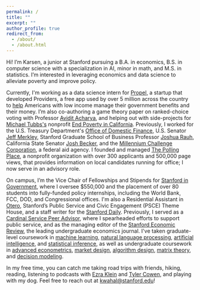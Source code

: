 ```yaml
---
permalink: /
title: ""
excerpt: ""
author_profile: true
redirect_from: 
  - /about/
  - /about.html
---
```


Hi! I’m Karsen, a junior at Stanford pursuing a B.A. in economics, B.S. in computer science with a specialization in AI, minor in math, and M.S. in statistics. I’m interested in leveraging economics and data science to alleviate poverty and improve policy.

Currently, I'm working as a data science intern for [Propel](https://www.joinpropel.com/), a startup that developed Providers, a free app used by over 5 million across the country to [help](https://www.nytimes.com/2021/12/08/us/politics/safety-net-apps-tech.html) Americans with low income manage their government benefits and their money. I’m also co-authoring a game theory paper on ranked-choice voting with Professor [Avidit Acharya](https://www.aviditacharya.com/home), and helping out with side-projects for [Michael Tubbs's](https://en.wikipedia.org/wiki/Michael_Tubbs) nonprofit [End Poverty in California](https://endpovertyinca.org/). Previously, I worked for the U.S. Treasury Department's [Office of Domestic Finance](https://home.treasury.gov/about/offices/domestic-finance), U.S. Senator [Jeff Merkley](https://www.merkley.senate.gov/), Stanford Graduate School of Business Professor [Joshua Rauh](https://web.stanford.edu/~rauh/index.html), California State Senator [Josh Becker](https://sd13.senate.ca.gov/), and the [Millennium Challenge Corporation](https://www.mcc.gov/), a federal aid agency. I founded and managed [The Polling Place](https://thepollingplace.org/), a nonprofit organization with over 300 applicants and 500,000 page views, that provides information on local candidates running for office; I now serve in an advisory role. 

On campus, I’m the Vice Chair of Fellowships and Stipends for [Stanford in Government](https://sig.stanford.edu/), where I oversee $550,000 and the placement of over 80 students into fully-funded policy internships, including the World Bank, FCC, DOD, and Congressional offices. I'm also a Residential Assistant in [Otero](https://resed.stanford.edu/neighborhood-t/hyperion-t-houses/wilbur-otero), Stanford’s Public Service and Civic Engagement (PSCE) Theme House, and a staff writer for the [Stanford Daily](https://stanforddaily.com/). Previously, I served as a [Cardinal Service Peer Advisor](https://haas.stanford.edu/resources/students/advising), where I spearheaded efforts to support public service, and as the managing editor of the [Stanford Economic Review](https://stanfordeconreview.com/), the leading undergraduate economics journal. I've taken graduate-level coursework in [machine learning](https://cs229.stanford.edu/), [natural language processing](http://web.stanford.edu/class/cs224n/), [artificial intelligence](https://stanford-cs221.github.io/spring2023/), and [statistical inference](https://explorecourses.stanford.edu/search?view=catalog&filter-coursestatus-Active=on&page=0&catalog=&academicYear=&q=stats200&collapse=), as well as undergraduate coursework in [advanced econometrics](https://explorecourses.stanford.edu/search?view=catalog&filter-coursestatus-Active=on&page=0&catalog=&academicYear=&q=econ102c&collapse=), [market design](https://explorecourses.stanford.edu/search?view=catalog&filter-coursestatus-Active=on&page=0&catalog=&academicYear=&q=econ136&collapse=), [algorithm design](http://web.stanford.edu/class/cs161/), [matrix theory](https://explorecourses.stanford.edu/search?view=catalog&filter-coursestatus-Active=on&page=0&catalog=&academicYear=20222023&q=MATH104%3A+Applied+Matrix+Theory&collapse=), and [decision modeling](https://explorecourses.stanford.edu/search?view=catalog&filter-coursestatus-Active=on&page=0&catalog=&academicYear=&q=econ137&collapse=).

In my free time, you can catch me taking road trips with friends, hiking, reading, listening to podcasts with [Ezra Klein](https://www.nytimes.com/by/ezra-klein) and [Tyler Cowen](https://marginalrevolution.com/), and playing with my dog. Feel free to reach out at kwahal@stanford.edu!
